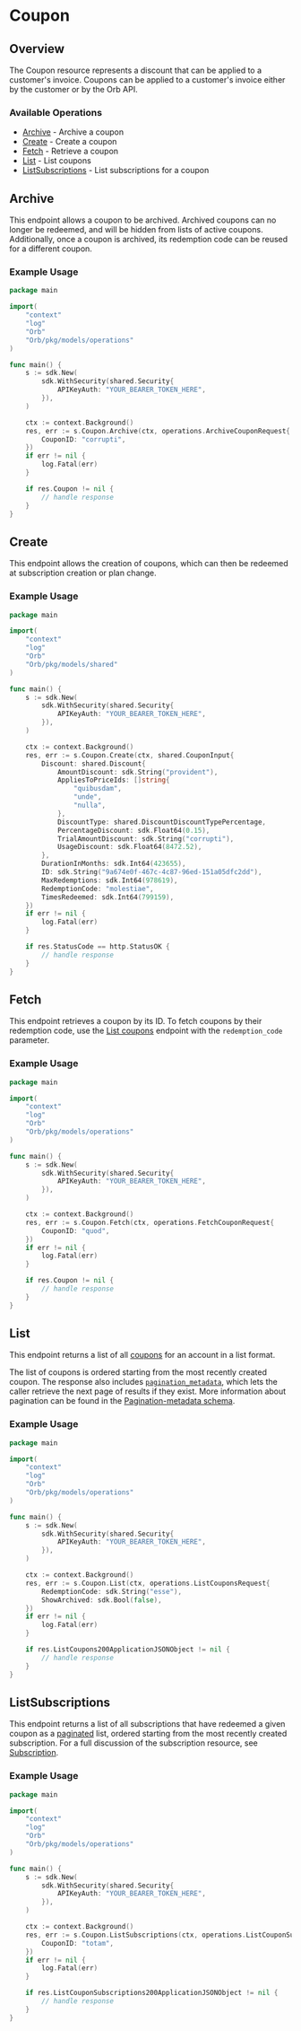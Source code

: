 # Coupon

## Overview

The Coupon resource represents a discount that can be applied to a customer's invoice. Coupons can be applied to a customer's invoice either by the customer or by the Orb API.

### Available Operations

* [Archive](#archive) - Archive a coupon
* [Create](#create) - Create a coupon
* [Fetch](#fetch) - Retrieve a coupon
* [List](#list) - List coupons
* [ListSubscriptions](#listsubscriptions) - List subscriptions for a coupon

## Archive

This endpoint allows a coupon to be archived. Archived coupons can no longer be redeemed, and will be hidden from lists of active coupons. Additionally, once a coupon is archived, its redemption code can be reused for a different coupon.

### Example Usage

```go
package main

import(
	"context"
	"log"
	"Orb"
	"Orb/pkg/models/operations"
)

func main() {
    s := sdk.New(
        sdk.WithSecurity(shared.Security{
            APIKeyAuth: "YOUR_BEARER_TOKEN_HERE",
        }),
    )

    ctx := context.Background()
    res, err := s.Coupon.Archive(ctx, operations.ArchiveCouponRequest{
        CouponID: "corrupti",
    })
    if err != nil {
        log.Fatal(err)
    }

    if res.Coupon != nil {
        // handle response
    }
}
```

## Create

This endpoint allows the creation of coupons, which can then be redeemed at subscription creation or plan change.

### Example Usage

```go
package main

import(
	"context"
	"log"
	"Orb"
	"Orb/pkg/models/shared"
)

func main() {
    s := sdk.New(
        sdk.WithSecurity(shared.Security{
            APIKeyAuth: "YOUR_BEARER_TOKEN_HERE",
        }),
    )

    ctx := context.Background()
    res, err := s.Coupon.Create(ctx, shared.CouponInput{
        Discount: shared.Discount{
            AmountDiscount: sdk.String("provident"),
            AppliesToPriceIds: []string{
                "quibusdam",
                "unde",
                "nulla",
            },
            DiscountType: shared.DiscountDiscountTypePercentage,
            PercentageDiscount: sdk.Float64(0.15),
            TrialAmountDiscount: sdk.String("corrupti"),
            UsageDiscount: sdk.Float64(8472.52),
        },
        DurationInMonths: sdk.Int64(423655),
        ID: sdk.String("9a674e0f-467c-4c87-96ed-151a05dfc2dd"),
        MaxRedemptions: sdk.Int64(978619),
        RedemptionCode: "molestiae",
        TimesRedeemed: sdk.Int64(799159),
    })
    if err != nil {
        log.Fatal(err)
    }

    if res.StatusCode == http.StatusOK {
        // handle response
    }
}
```

## Fetch

This endpoint retrieves a coupon by its ID. To fetch coupons by their redemption code, use the [List coupons](list-coupons) endpoint with the `redemption_code` parameter.

### Example Usage

```go
package main

import(
	"context"
	"log"
	"Orb"
	"Orb/pkg/models/operations"
)

func main() {
    s := sdk.New(
        sdk.WithSecurity(shared.Security{
            APIKeyAuth: "YOUR_BEARER_TOKEN_HERE",
        }),
    )

    ctx := context.Background()
    res, err := s.Coupon.Fetch(ctx, operations.FetchCouponRequest{
        CouponID: "quod",
    })
    if err != nil {
        log.Fatal(err)
    }

    if res.Coupon != nil {
        // handle response
    }
}
```

## List

This endpoint returns a list of all [coupons](../reference/Orb-API.json/components/schemas/Coupon) for an account in a list format. 

The list of coupons is ordered starting from the most recently created coupon. The response also includes [`pagination_metadata`](../api/pagination), which lets the caller retrieve the next page of results if they exist. More information about pagination can be found in the [Pagination-metadata schema](../reference/Orb-API.json/components/schemas/Pagination-metadata).

### Example Usage

```go
package main

import(
	"context"
	"log"
	"Orb"
	"Orb/pkg/models/operations"
)

func main() {
    s := sdk.New(
        sdk.WithSecurity(shared.Security{
            APIKeyAuth: "YOUR_BEARER_TOKEN_HERE",
        }),
    )

    ctx := context.Background()
    res, err := s.Coupon.List(ctx, operations.ListCouponsRequest{
        RedemptionCode: sdk.String("esse"),
        ShowArchived: sdk.Bool(false),
    })
    if err != nil {
        log.Fatal(err)
    }

    if res.ListCoupons200ApplicationJSONObject != nil {
        // handle response
    }
}
```

## ListSubscriptions

This endpoint returns a list of all subscriptions that have redeemed a given coupon as a [paginated](../api/pagination) list, ordered starting from the most recently created subscription. For a full discussion of the subscription resource, see [Subscription](../reference/Orb-API.json/components/schemas/Subscription).

### Example Usage

```go
package main

import(
	"context"
	"log"
	"Orb"
	"Orb/pkg/models/operations"
)

func main() {
    s := sdk.New(
        sdk.WithSecurity(shared.Security{
            APIKeyAuth: "YOUR_BEARER_TOKEN_HERE",
        }),
    )

    ctx := context.Background()
    res, err := s.Coupon.ListSubscriptions(ctx, operations.ListCouponSubscriptionsRequest{
        CouponID: "totam",
    })
    if err != nil {
        log.Fatal(err)
    }

    if res.ListCouponSubscriptions200ApplicationJSONObject != nil {
        // handle response
    }
}
```
